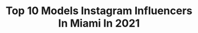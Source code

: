 ---
title: Top 10 Models Instagram Influencers In Miami In 2021
description: >-
  Find top models Instagram influencers in Miami in 2021. Most popular hashtags: #bodysuit #inkedmodel #legsleevetattoo.
platform: Instagram
hits: 777
text_top: Discover the most popular Instagram accounts on inBeat.
text_bottom: inBeat has 777 Instagram influencers like this in Miami, United States for you to collaborate.
profiles:
  - username: "sarahmollica"
    fullname: >-
      Sarah Mollica
    bio: >-
      Select Models - LA Next Models - Miami Ford - Mother Agent
    location: "United States"
    followers: 56492
    engagement: 212
    commentsToLikes: 0.049436
    id: ck5hem9v8tnf80i11gff07wyn
    verified: false
    hashtags: ""
  - username: "nicole.langer"
    fullname: >-
      ✰ N I C O L E ✰
    bio: >-
      Next models Miami & NYC ☲ fsu engineering 👩🏼‍🔧
    location: "United States"
    followers: 8386
    engagement: 1168
    commentsToLikes: 0.023530
    id: ck8swj1rqe95t0j78wypci4uw
    verified: false
    hashtags: ""
  - username: "dpershina"
    fullname: >-
      ｄａｒｉａ   ｐｅｒｓｈｉｎａ
    bio: >-
      Istanbul 📍 Bounty Models LA 🌴 Select Models Miami Chicago MGM Models Hamburg/Düsseldorf Flash Models Istanbul The Circle Models Cape Town
    location: "United States"
    followers: 37226
    engagement: 171
    commentsToLikes: 0.071429
    id: ck55kp1bnzsj70i11efq3k34h
    verified: false
    hashtags: ""
  - username: "selenaweber"
    fullname: >-
      Sel Weber
    bio: >-
      NEXT Models Miami @weare_caringhearts
    location: "United States"
    followers: 71113
    engagement: 99
    commentsToLikes: 0.034952
    id: ck5ci87ygs7430i11g7hv7ylr
    verified: false
    hashtags: ""
  - username: "yesyn13"
    fullname: >-
      Yesy Naya 💀💋
    bio: >-
      Published Model Miami📍Cuban 🇨🇺 Private page: @onlyfansyesy
    location: "United States"
    followers: 1144763
    engagement: 186
    commentsToLikes: 0.019378
    id: ck6tygc0e3kak0j717q2xpjlx
    verified: false
    hashtags: ""
  - username: "tonyrodriguezzzz"
    fullname: >-
      Tony Rodriguez
    bio: >-
      -Fashion Model Miami | @nextmodels New York | @majormodelsny Milan | @dmanagementgroup Brussels | @immbxl -Investor 📈📊 GET 2 FREE STOCKS BELOW ⬇️
    location: "United States"
    followers: 3306
    engagement: 673
    commentsToLikes: 0.096451
    id: ck5hrds0lupba0i11ry3fkls9
    verified: false
    hashtags: "#majormodels, #disney, #nextmodels, #tunnelvision"
  - username: "marrs_the_martian"
    fullname: >-
      .::ᶜᴴᴿᴵˢᵀᴼᴾᴴᴱᴿ ᴹᴬᴿᴿˢ::.
    bio: >-
      Creative Being ✨ CHI || 10 MGMT LA || O Models LONDON || D1 Models MIAMI || CGM Models Creative Director - Obvious Magazine
    location: "United States"
    followers: 11257
    engagement: 513
    commentsToLikes: 0.015466
    id: ck0uae8y6c48q0i193ae6igzw
    verified: false
    hashtags: "#vote"
  - username: "liya_suicide"
    fullname: >-
      Liya Suicide
    bio: >-
      Tattooed Model. Miami Patreon.com/LiyaSuicide Twitter.com/LiyaSuicide Facebook.com/LiyaSuicide/
    location: "United States"
    followers: 122397
    engagement: 101
    commentsToLikes: 0.012094
    id: ck5qe62s4yw7q0i112zhszucy
    verified: false
    hashtags: "#tattooed, #inkedmodels, #tattoos, #modelswithtattoos"
  - username: "thealexishenry"
    fullname: >-
      Lex ⭐️
    bio: >-
      Fashunnnn. *two snaps* NYC: @yaniimodels @red_models MIAMI: @nextmodels SEATTLE:@heffnermanagement #MentalHealth is health 🧠 @theplusonepodcast 🌎❤️
    location: "United States"
    followers: 28209
    engagement: 247
    commentsToLikes: 0.026560
    id: ck14iilrpfl690i19kq703u98
    verified: false
    hashtags: "#quarantine, #tiktok, #motherhood, #facetimephotoshoot"
  - username: "rayne.gomez"
    fullname: >-
      MISS RAYNE ☔️
    bio: >-
      Miami, Fl 📍 Dominicana 🇩🇴 Gm of @Srkgirlz Hair • Psoriasis • Erotic Art🌹 #Model #miamimodel #AllThatHair #FreeSpirit #bodygoals
    location: "United States"
    followers: 6055
    engagement: 469
    commentsToLikes: 0.061049
    id: ck6tt6tpe8xxr0j713nvdtj62
    verified: false
    hashtags: "#promo, #forbiddenfruit, #tb, #sheabutterbaby"
---